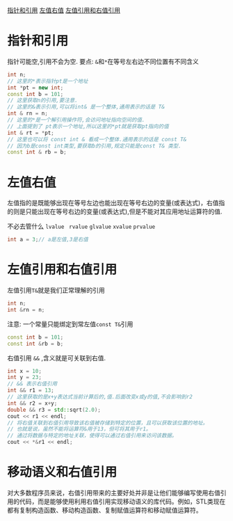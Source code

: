 [指针和引用](#指针和引用) 
[左值右值](#左值右值) 
[左值引用和右值引用](#左值引用和右值引用)

# 指针和引用
指针可能空,引用不会为空.
要点: `&`和`*`在等号左右边不同位置有不同含义
```cpp
int n;
// 这里的*表示指针pt是一个地址
int *pt = new int;
const int b = 101;
// 这里获取n的引用,要注意. 
// 这里的&表示引用,可以将int& 是一个整体,通用表示的话是 T&
int & rn = n;
// 这里的*是一个解引用操作符,会访问地址指向空间的值.
// 上面提到了 pt表示一个地址,所以这里的*pt就是获取pt指向的值
int & rt = *pt;
// 这里也可以将 const int & 看成一个整体.通用表示的话是 const T&
// 因为b是const int类型,要获取b的引用,规定只能是const T& 类型. 
const int & rb = b;
```
# 左值右值
左值指的是既能够出现在等号左边也能出现在等号右边的变量(或表达式)，右值指的则是只能出现在等号右边的变量(或表达式),但是不能对其应用地址运算符的值.

不必去管什么 `lvalue` ` rvalue` `glvalue` `xvalue` `prvalue` 

```cpp
int a = 3;// a是左值,3是右值
```

# 左值引用和右值引用

左值引用`T&`就是我们正常理解的引用
```cpp
int n;
int &rn = n;
```
注意: 一个常量只能绑定到常左值`const T&`引用
```cpp
const int b = 101;
const int &rb = b;
```

右值引用 `&&` ,含义就是可关联到右值.
```cpp
int x = 10;
int y = 23;
// && 表示右值引用
int && r1 = 13;
// 这里获取的是x+y表达式当前计算后的,值.后面改变x或y的值,不会影响到r2
int && r2 = x+y;
double && r3 = std::sqrt(2.0);
cout << r1 << endl;
// 将右值关联到右值引用导致该右值被存储到特定的位置，且可以获取该位置的地址。
// 也就是说，虽然不能将运算符&用于13，但可将其用于r1。
// 通过将数据与特定的地址关联，使得可以通过右值引用来访问该数据。
cout << *&r1 << endl;
```

# 移动语义和右值引用


对大多数程序员来说，右值引用带来的主要好处并非是让他们能够编写使用右值引用的代码，而是能够使用利用右值引用实现移动语义的库代码。例如，STL类现在都有复制构造函数、移动构造函数、复制赋值运算符和移动赋值运算符。
